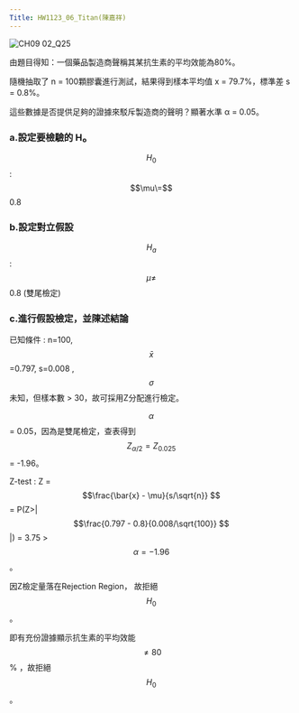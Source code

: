```yaml
---
Title: HW1123_06_Titan(陳嘉祥)
--- 
```


![CH09 02_Q25](https://github.com/user-attachments/assets/24680531-40d5-4c23-8782-1d846aad08da)

由題目得知：一個藥品製造商聲稱其某抗生素的平均效能為80%。 

隨機抽取了 n = 100顆膠囊進行測試，結果得到樣本平均值 x = 79.7%，標準差 s = 0.8%。 

這些數據是否提供足夠的證據來駁斥製造商的聲明？顯著水準 α = 0.05。

### a.設定要檢驗的 H₀ 

$$H_0$$ : $$\mu\=$$ 0.8  

### b.設定對立假設 

$$H_a$$ : $$\mu\ne $$ 0.8 (雙尾檢定) 

### c.進行假設檢定，並陳述結論 

已知條件 : n=100, $$\bar{x} $$=0.797, s=0.008 , $$\sigma $$未知，但樣本數 > 30，故可採用Z分配進行檢定。  

$$\alpha $$ = 0.05，因為是雙尾檢定，查表得到 $$Z_{\alpha /2}=Z_{0.025} $$  = -1.96。   

Z-test : Z = $$\frac{\bar{x} - \mu}{s/\sqrt{n}} $$  = P(Z>| $$\frac{0.797 - 0.8}{0.008/\sqrt{100}} $$ |) = 3.75 > $$\alpha=-1.96 $$。  

因Z檢定量落在Rejection Region， 故拒絕 $$H_{0} $$。 

即有充份證據顯示抗生素的平均效能 $$\ne 80 $$% ，故拒絕 $$H_{0} $$。 


